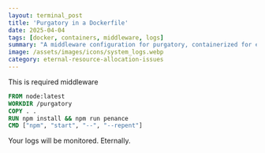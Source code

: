 ```yaml
---
layout: terminal_post
title: 'Purgatory in a Dockerfile'
date: 2025-04-04
tags: [docker, containers, middleware, logs]
summary: "A middleware configuration for purgatory, containerized for eternal monitoring and penance."
image: /assets/images/icons/system_logs.webp
category: eternal-resource-allocation-issues
---
```


<p class='center'>This is required middleware</p>

```Dockerfile
FROM node:latest
WORKDIR /purgatory
COPY . .
RUN npm install && npm run penance
CMD ["npm", "start", "--", "--repent"]
```

Your logs will be monitored. Eternally.
